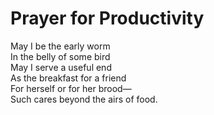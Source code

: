 Prayer for Productivity
=======================

May I be the early worm  
In the belly of some bird  
May I serve a useful end  
As the breakfast for a friend  
For herself or for her brood—  
Such cares beyond the airs of food.  
